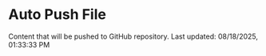 # Auto Push File

Content that will be pushed to GitHub repository.
Last updated: 08/18/2025, 01:33:33 PM